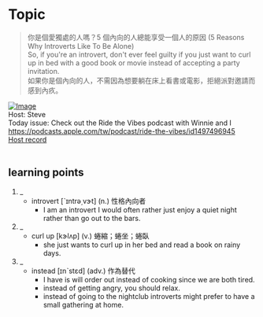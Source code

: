 # Topic

> 你是個愛獨處的人嗎？5 個內向的人總能享受一個人的原因 (5 Reasons Why Introverts Like To Be Alone) <br>
> So, if you're an introvert, don't ever feel guilty if you just want to curl up in bed with a good book or movie instead of accepting a party invitation. <br>
> 如果你是個內向的人，不需因為想要躺在床上看書或電影，拒絕派對邀請而感到內疚。 <br>

[![Image](https://cdn.voicetube.com/assets/thumbnails/Vg2PxZunitc.jpg)](https://www.youtube.com/embed/Vg2PxZunitc?rel=0&showinfo=0&cc_load_policy=0&controls=1&autoplay=1&iv_load_policy=3&playsinline=1&wmode=transparent&start=44&end=54&enablejsapi=1&origin=https://tw.voicetube.com&widgetid=1)<br>
Host: Steve
<br>Today issue: Check out the Ride the Vibes podcast with Winnie and I https://podcasts.apple.com/tw/podcast/ride-the-vibes/id1497496945
<br>
[Host record](https://cdn.voicetube.com/everyday_records/4438/1594007715.mp3)
<br><br>
## learning points
1. _
	* introvert [ˋɪntrə͵vɝt] (n.) 性格內向者
		- I am an introvert I would often rather just enjoy a quiet night rather than go out to the bars.
2. _
	* curl up  [kɝlʌp] (v.) 蜷縮；蜷坐；蜷臥
		- she just wants to curl up in her bed and read a book on rainy days.
3. _
	* instead  [ɪnˋstɛd] (adv.) 作為替代
		- I have is will order out instead of cooking since we are both tired.
		- instead of getting angry, you should relax.
		- instead of going to the nightclub introverts might prefer to have a small gathering at home.
